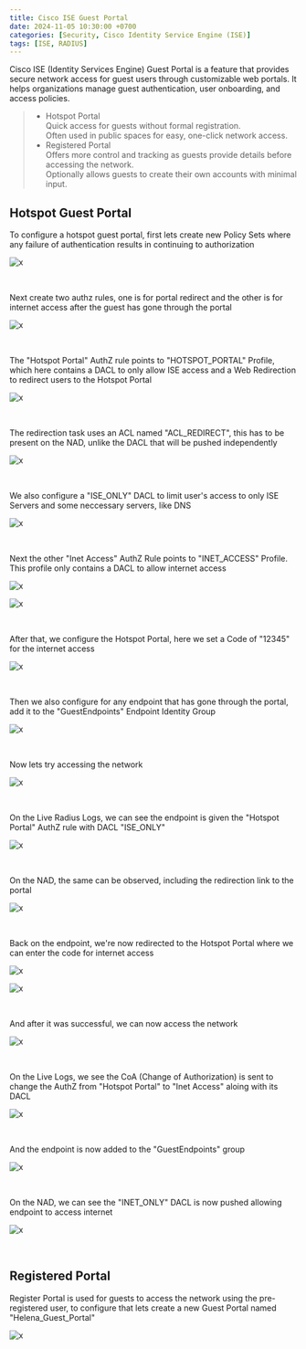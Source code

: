 ```yaml
---
title: Cisco ISE Guest Portal
date: 2024-11-05 10:30:00 +0700
categories: [Security, Cisco Identity Service Engine (ISE)]
tags: [ISE, RADIUS]
---
```


Cisco ISE (Identity Services Engine) Guest Portal is a feature that provides secure network access for guest users through customizable web portals. It helps organizations manage guest authentication, user onboarding, and access policies. 

> * Hotspot Portal <br>
> Quick access for guests without formal registration. <br>
> Often used in public spaces for easy, one-click network access. <br>
> * Registered Portal <br>
> Offers more control and tracking as guests provide details before accessing the network. <br>
> Optionally allows guests to create their own accounts with minimal input. <br>


## Hotspot Guest Portal

To configure a hotspot guest portal, first lets create new Policy Sets where any failure of authentication results in continuing to authorization

![x](/static/2024-11-05-ise-guest-portal/01.png)

<br>

Next create two authz rules, one is for portal redirect and the other is for internet access after the guest has gone through the portal

![x](/static/2024-11-05-ise-guest-portal/02.png)

<br>

The "Hotspot Portal" AuthZ rule points to "HOTSPOT_PORTAL" Profile, which here contains a DACL to only allow ISE access and a Web Redirection to redirect users to the Hotspot Portal

![x](/static/2024-11-05-ise-guest-portal/03.png)

<br>

The redirection task uses an ACL named "ACL_REDIRECT", this has to be present on the NAD, unlike the DACL that will be pushed independently

![x](/static/2024-11-05-ise-guest-portal/03a.png)

<br>

We also configure a "ISE_ONLY" DACL to limit user's access to only ISE Servers and some neccessary servers, like DNS

![x](/static/2024-11-05-ise-guest-portal/04.png)

<br>

Next the other "Inet Access" AuthZ Rule points to "INET_ACCESS" Profile. This profile only contains a DACL to allow internet access

![x](/static/2024-11-05-ise-guest-portal/05.png)

![x](/static/2024-11-05-ise-guest-portal/06.png)

<br>

After that, we configure the Hotspot Portal, here we set a Code of "12345" for the internet access

![x](/static/2024-11-05-ise-guest-portal/07.png)

<br>

Then we also configure for any endpoint that has gone through the portal, add it to the "GuestEndpoints" Endpoint Identity Group

![x](/static/2024-11-05-ise-guest-portal/08.png)

<br>

Now lets try accessing the network

![x](/static/2024-11-05-ise-guest-portal/09.png)

<br>

On the Live Radius Logs, we can see the endpoint is given the "Hotspot Portal" AuthZ rule with DACL "ISE_ONLY"

![x](/static/2024-11-05-ise-guest-portal/10.png)

<br>

On the NAD, the same can be observed, including the redirection link to the portal

![x](/static/2024-11-05-ise-guest-portal/11.png)

<br>

Back on the endpoint, we're now redirected to the Hotspot Portal where we can enter the code for internet access

![x](/static/2024-11-05-ise-guest-portal/12.png)

![x](/static/2024-11-05-ise-guest-portal/13.png)

<br>

And after it was successful, we can now access the network

![x](/static/2024-11-05-ise-guest-portal/13a.png)

<br>

On the Live Logs, we see the CoA (Change of Authorization) is sent to change the AuthZ from "Hotspot Portal" to "Inet Access" aloing with its DACL

![x](/static/2024-11-05-ise-guest-portal/14.png)

<br>

And the endpoint is now added to the "GuestEndpoints" group

![x](/static/2024-11-05-ise-guest-portal/15.png)

<br>

On the NAD, we can see the "INET_ONLY" DACL is now pushed allowing endpoint to access internet

![x](/static/2024-11-05-ise-guest-portal/16.png)

<br>

## Registered Portal

Register Portal is used for guests to access the network using the pre-registered user, to configure that lets create a new Guest Portal named "Helena_Guest_Portal"

![x](/static/2024-11-05-ise-guest-portal/20.png)

<br>



























